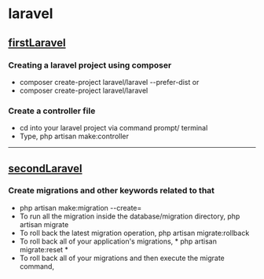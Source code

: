 # laravel

## [firstLaravel](https://github.com/ChathuraDR/laravel/tree/master/firstLaravel)
### Creating a laravel project using composer

* composer create-project laravel/laravel --prefer-dist 
or
* composer create-project laravel/laravel <projectName>


### Create a controller file
* cd into your laravel project via command prompt/ terminal
* Type, php artisan make:controller <controllerName>


***

## [secondLaravel]()
### Create migrations and other keywords related to that
* php artisan make:migration <migration file name> --create=<table name>
* To run all the migration inside the database/migration directory, php artisan migrate
* To roll back the latest migration operation, php artisan migrate:rollback
* To roll back all of your application's migrations, * php artisan migrate:reset *
* To roll back all of your migrations and then execute the migrate command, 
